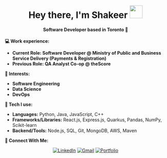 

<!--
**shakeern/Shakeern** is a ✨ _special_ ✨ repository because its `README.md` (this file) appears on your GitHub profile.

-->

<h1 align="center">
  Hey there, I'm Shakeer
  <img src="wavegif.gif" width="40"/>
</h1>

<h4 align="center">Software Developer based in Toronto 📍</h4>

**💻 Work experience:**

- **Current Role: Software Developer @ Ministry of Public and Business Service Delivery (Payments & Registration)**
- **Previous Role: QA Analyst Co-op @ theScore**

**🌱 Interests:**

- **Software Engineering**
- **Data Science**
- **DevOps**

**🧠 Tech I use:**

- **Languages:** Python, Java, JavaScript, C++
- **Frameworks/Libraries:** React.js, Express.js, Quarkus, Pandas, NumPy, Scikit-learn
- **Backend/Tools:** Node.js, SQL, Git, MongoDB, AWS, Maven




**🔗 Connect With Me:**

<div align="center">

  [![LinkedIn](https://img.shields.io/badge/LinkedIn-%230077B5.svg?logo=linkedin&logoColor=white)](https://www.linkedin.com/in/shakeer-nawaz/)
  [![Gmail](https://img.shields.io/badge/Gmail-D14836?logo=gmail&logoColor=white)](mailto:shakeernawaz11@gmail.com)
  [![Portfolio](https://img.shields.io/badge/Portfolio-black?logo=github&logoColor=white)](https://shakeern.github.io/Shakeer-Nawaz/) <!-- Replace with your actual site if available -->

</div>

